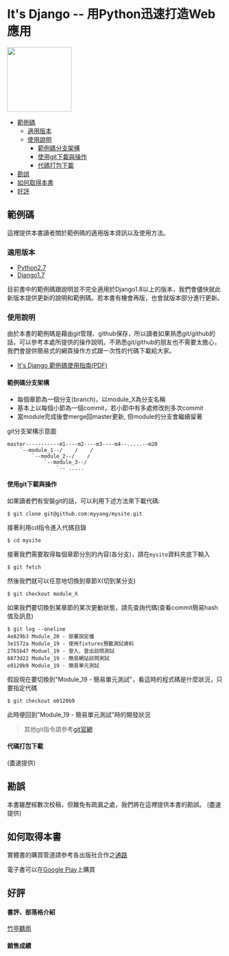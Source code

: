 It's Django -- 用Python迅速打造Web應用 
======
<img src="https://github.com/myyang/mysite/blob/master/cover.jpg" width="150px"/>

* [範例碼](#範例碼)
  * [適用版本](#適用版本)
  * [使用說明](#使用說明)
    * [範例碼分支架構](#範例碼分支架構)
    * [使用git下載與操作](#使用git下載與操作)
    * [代碼打包下載](#代碼打包下載)
* [勘誤](#勘誤) 
* [如何取得本書](#如何取得本書)
* [好評](#好評)

## 範例碼

這裡提供本書讀者關於範例碼的適用版本資訊以及使用方法。

### 適用版本

* [Python2.7](https://www.python.org/downloads/)
* [Django1.7](https://www.djangoproject.com/download/1.7.9/tarball/)

目前書中的範例碼跟說明並不完全適用於Django1.8以上的版本，我們會儘快就此新版本提供更新的說明和範例碼。若本書有機會再版，也會就版本部分進行更新。

### 使用說明

由於本書的範例碼是藉由git管理、github保存，所以讀者如果熟悉git/github的話，可以參考本處所提供的操作說明。不熟悉git/github的朋友也不需要太擔心，我們會提供簡易式的網頁操作方式跟一次性的代碼下載給大家。

* [It's Django 範例碼使用指南(PDF)](https://github.com/myyang/mysite/blob/master/It%27s%20django%20%E7%AF%84%E4%BE%8B%E7%A2%BC%E4%BD%BF%E7%94%A8%E6%8C%87%E5%8D%97.pdf)

#### 範例碼分支架構

* 每個章節為一個分支(branch)，以module\_X為分支名稱
* 基本上以每個小節為一個commit，若小節中有多處修改則多次commit
* 當module完成後會merge回master更新, 但module的分支會繼續留著

git分支架構示意圖
```
master-----------m1----m2----m3----m4--.....--m20
    `--module_1--/    /    /
        `--module_2--/    /
            `--module_3--/
                `-- .....
```

#### 使用git下載與操作

如果讀者們有安裝git的話，可以利用下述方法來下載代碼:
```
$ git clone git@github.com:myyang/mysite.git
```

接著利用cd指令進入代碼目錄
```
$ cd mysite
```

接著我們需要取得每個章節分別的內容(各分支)，請在`mysite`資料夾底下輸入
```
$ git fetch
```

然後我們就可以任意地切換到章節X(切到某分支)
```
$ git checkout module_X
```

如果我們要切換到某章節的某次更動狀態，請先查詢代碼(查看commit簡易hash值及訊息)
```
$ git log --oneline
4e829b3 Module_20 - 部署設定檔
3e1572a Module_19 - 使用fixtures預載測試資料
2765b47 Moduel_19 - 登入、登出訪問測試
8873d22 Module_19 - 簡易網站訪問測試
e0120b9 Module_19 - 簡易單元測試
```

假設現在要切換到"Module\_19 - 簡易單元測試"，看這時的程式碼是什麼狀況，只要指定代碼
```
$ git checkout e0120b9
```

此時便回到"Module\_19 - 簡易單元測試"時的開發狀況

> 其他git指令請參考[git官網](http://git-scm.com/book/zh-tw/v1)

#### 代碼打包下載

(盡速提供)

## 勘誤

本書雖歷經數次校稿，但難免有疏漏之處，我們將在這裡提供本書的勘誤。
(盡速提供)

## 如何取得本書

實體書的購買管道請參考各出版社合作之[通路](http://books.gotop.com.tw/v_ACL043800)

電子書可以在[Google Play](https://play.google.com/store/books/details/%E8%A2%81%E5%85%8B%E5%80%AB_%E6%A5%8A%E5%AD%9F%E7%A9%8E_It_s_Django_%E7%94%A8Python%E8%BF%85%E9%80%9F%E6%89%93%E9%80%A0Web%E6%87%89%E7%94%A8_%E9%9B%BB%E5%AD%90%E6%9B%B8?id=C5UVCgAAQBAJ)上購買

## 好評

#### 書評、部落格介紹

[竹亭聽雨](http://q82465.pixnet.net/blog/post/64598949)

#### 銷售成績
